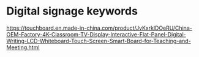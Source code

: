 # Digital signage keywords

https://touchboard.en.made-in-china.com/product/JvKxrklDOeRU/China-OEM-Factory-4K-Classroom-TV-Display-Interactive-Flat-Panel-Digital-Writing-LCD-Whiteboard-Touch-Screen-Smart-Board-for-Teaching-and-Meeting.html
